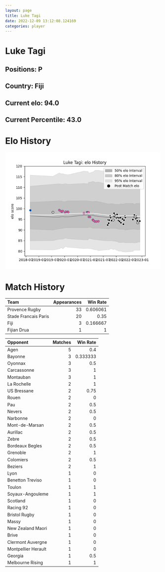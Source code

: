```yaml
---  
layout: page  
title: Luke Tagi  
date: 2022-12-09 13:12:08.124169  
categories: player  
---
```

# Luke Tagi

## Positions: P

## Country: Fiji

## Current elo: 94.0

## Current Percentile: 43.0

# Elo History


![elo history](history_LukeTagi.png)
# Match History


| Team                 |   Appearances |   Win Rate |
|:---------------------|--------------:|-----------:|
| Provence Rugby       |            33 |   0.606061 |
| Stade Francais Paris |            20 |   0.35     |
| Fiji                 |             3 |   0.166667 |
| Fijian Drua          |             1 |   1        |

| Opponent            |   Matches |   Win Rate |
|:--------------------|----------:|-----------:|
| Agen                |         5 |   0.4      |
| Bayonne             |         3 |   0.333333 |
| Oyonnax             |         3 |   0.5      |
| Carcassonne         |         3 |   1        |
| Montauban           |         3 |   1        |
| La Rochelle         |         2 |   1        |
| US Bressane         |         2 |   0.75     |
| Rouen               |         2 |   0        |
| Pau                 |         2 |   0.5      |
| Nevers              |         2 |   0.5      |
| Narbonne            |         2 |   0        |
| Mont-de-Marsan      |         2 |   0.5      |
| Aurillac            |         2 |   0.5      |
| Zebre               |         2 |   0.5      |
| Bordeaux Begles     |         2 |   0.5      |
| Grenoble            |         2 |   1        |
| Colomiers           |         2 |   0.5      |
| Beziers             |         2 |   1        |
| Lyon                |         1 |   0        |
| Benetton Treviso    |         1 |   0        |
| Toulon              |         1 |   1        |
| Soyaux-Angouleme    |         1 |   1        |
| Scotland            |         1 |   0        |
| Racing 92           |         1 |   0        |
| Bristol Rugby       |         1 |   0        |
| Massy               |         1 |   0        |
| New Zealand Maori   |         1 |   0        |
| Brive               |         1 |   0        |
| Clermont Auvergne   |         1 |   0        |
| Montpellier Herault |         1 |   0        |
| Georgia             |         1 |   0.5      |
| Melbourne Rising    |         1 |   1        |